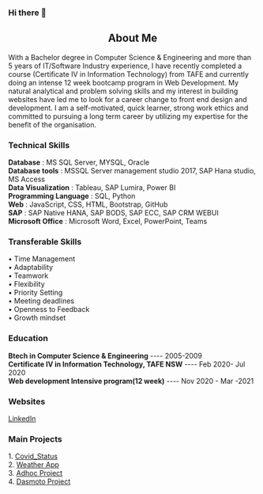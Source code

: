 ### Hi there 👋
<h2 align='center'>About Me</h2>
<p>With a Bachelor degree in Computer Science & Engineering and more than 5 years of IT/Software Industry experience, I have recently completed a course (Certificate IV in Information Technology) from TAFE and currently doing an intense 12 week bootcamp program in Web Development. My natural analytical and problem solving skills and my interest in building websites have led me to look for a career change to front end design and development. I am a self-motivated, quick learner, strong work ethics and committed to pursuing a long term career by utilizing my expertise for the benefit of the organisation.</p>

<h3 >Technical Skills</h3>

**Database**                :  MS SQL Server, MYSQL, Oracle <br>
**Database tools**          :  MSSQL Server management studio 2017, SAP Hana studio, MS Access<br>
**Data Visualization**      :  Tableau, SAP Lumira, Power BI<br>
**Programming Language**    :   SQL, Python<br>
**Web** 	                  :  JavaScript, CSS, HTML, Bootstrap, GitHub<br>
**SAP**	                    :  SAP Native HANA, SAP BODS, SAP ECC, SAP CRM WEBUI<br>
**Microsoft Office**        :   Microsoft Word, Excel, PowerPoint, Teams

<h3 >Transferable Skills</h3>

•	Time Management	<br>
•	Adaptability<br>
•	Teamwork	<br>
•	Flexibility<br>
•	Priority Setting	<br>
•	Meeting deadlines<br>
•	Openness to Feedback<br>
•	Growth mindset<br>


<h3>Education</h3>

**Btech in Computer Science & Engineering** ---- 2005-2009<br>
**Certificate IV in  Information Technology, TAFE NSW** ---- Feb 2020- Jul 2020<br>
**Web development Intensive program(12 week)**  ---- Nov 2020 - Mar -2021<br>

<h3>Websites</h3>
<a href='https://www.linkedin.com/in/deepa-murali-416848177/'>LinkedIn</a>

<h3>Main Projects</h3>
 1. <a href = 'https://github.com/DeepaNethesh/Covid_status'>Covid_Status<a><br>
 2. <a href = 'https://github.com/DeepaNethesh/weather-app'>Weather App</a><br>
 3. <a href = 'https://github.com/DeepaNethesh/adhoc-project'>Adhoc Project</a><br>
 4. <a href ='https://github.com/DeepaNethesh/dasmoto_project'>Dasmoto Project</a>
